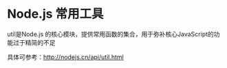 # Node.js 常用工具
util是Node.js 的核心模块，提供常用函数的集合，用于弥补核心JavaScript的功能过于精简的不足

具体可参考：http://nodejs.cn/api/util.html
